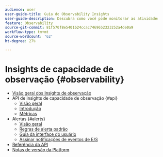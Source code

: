 ```yaml
---
audience: user
user-guide-title: Guia do Observability Insights
user-guide-description: Descubra como você pode monitorar as atividades da Platform, usando métricas estatísticas e notificações de eventos do Adobe Experience Platform Observability Insights.
feature: Observability
source-git-commit: 81f570f8e5401624ccac74696b2323252a4de0a9
workflow-type: tm+mt
source-wordcount: '62'
ht-degree: 27%

---
```



# Insights de capacidade de observação {#observability}

* [Visão geral dos Insights de observação](./home.md)
* API de insights de capacidade de observação {#api}
   * [Visão geral](./api/overview.md)
   * [Introdução](./api/getting-started.md)
   * [Métricas](./api/metrics.md)
* Alertas {#alerts}
   * [Visão geral](./alerts/overview.md)
   * [Regras de alerta padrão](./alerts/rules.md)
   * [Guia da interface do usuário](./alerts/ui.md)
   * [Assinar notificações de eventos de E/S](./alerts/subscribe.md)
* [Referência da API](https://www.adobe.io/experience-platform-apis/references/observability-insights/)
* [Notas de versão da Platform](https://experienceleague.adobe.com/docs/experience-platform/release-notes/latest.html?lang=pt-BR)